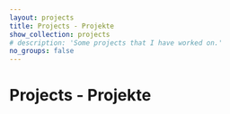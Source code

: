 ```yaml
---
layout: projects
title: Projects - Projekte
show_collection: projects
# description: 'Some projects that I have worked on.'
no_groups: false
---
```


# Projects - Projekte